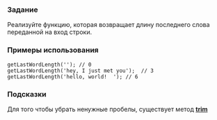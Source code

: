 ### Задание
Реализуйте функцию, которая возвращает длину последнего слова переданной на вход строки.

### Примеры использования
```
getLastWordLength(''); // 0
getLastWordLength('hey, I just met you');  // 3
getLastWordLength('hello, world!  '); // 6
```

### Подсказки
Для того чтобы убрать ненужные пробелы, существует метод **[trim](https://developer.mozilla.org/ru/docs/Web/JavaScript/Reference/Global_Objects/String/Trim)**